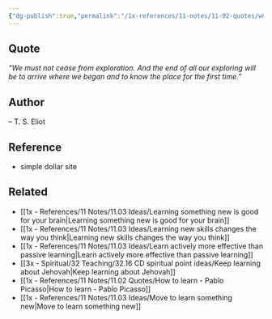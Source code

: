 ```yaml
---
{"dg-publish":true,"permalink":"/1x-references/11-notes/11-02-quotes/we-must-not-cease-from-exploration-t-s-eliot/","title":"We must not cease from exploration - T S Eliot","created":"2023-08-23T20:25:41.414+03:00","updated":"2024-02-14T20:18:36.512+03:00"}
---
```



## Quote
_“We must not cease from exploration. And the end of all our exploring will be to arrive where we began and to know the place for the first time.”_ 
## Author
– T. S. Eliot
## Reference
- simple dollar site
## Related
- [[1x - References/11 Notes/11.03 Ideas/Learning something new is good for your brain\|Learning something new is good for your brain]]
- [[1x - References/11 Notes/11.03 Ideas/Learning new skills changes the way you think\|Learning new skills changes the way you think]]
- [[1x - References/11 Notes/11.03 Ideas/Learn actively more effective than passive learning\|Learn actively more effective than passive learning]]
- [[3x - Spiritual/32 Teaching/32.16 CD spiritual point ideas/Keep learning about Jehovah\|Keep learning about Jehovah]]
- [[1x - References/11 Notes/11.02 Quotes/How to learn - Pablo Picasso\|How to learn - Pablo Picasso]]
- [[1x - References/11 Notes/11.03 Ideas/Move to learn something new\|Move to learn something new]]